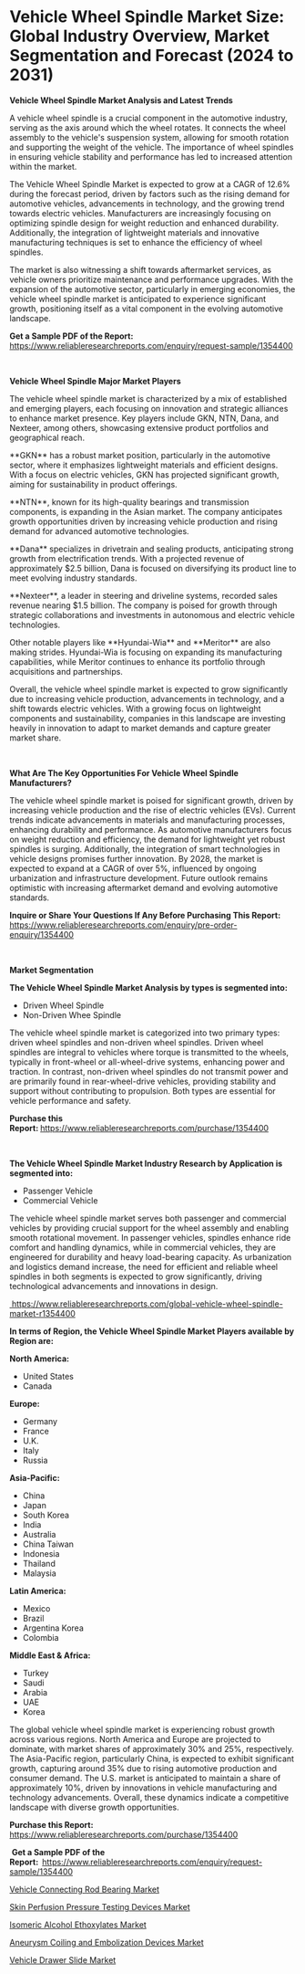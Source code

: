 <p><h1>Vehicle Wheel Spindle Market Size: Global Industry Overview, Market Segmentation and Forecast (2024 to 2031)</h1></p><p><strong>Vehicle Wheel Spindle Market Analysis and Latest Trends</strong></p>
<p><p>A vehicle wheel spindle is a crucial component in the automotive industry, serving as the axis around which the wheel rotates. It connects the wheel assembly to the vehicle's suspension system, allowing for smooth rotation and supporting the weight of the vehicle. The importance of wheel spindles in ensuring vehicle stability and performance has led to increased attention within the market.</p><p>The Vehicle Wheel Spindle Market is expected to grow at a CAGR of 12.6% during the forecast period, driven by factors such as the rising demand for automotive vehicles, advancements in technology, and the growing trend towards electric vehicles. Manufacturers are increasingly focusing on optimizing spindle design for weight reduction and enhanced durability. Additionally, the integration of lightweight materials and innovative manufacturing techniques is set to enhance the efficiency of wheel spindles.</p><p>The market is also witnessing a shift towards aftermarket services, as vehicle owners prioritize maintenance and performance upgrades. With the expansion of the automotive sector, particularly in emerging economies, the vehicle wheel spindle market is anticipated to experience significant growth, positioning itself as a vital component in the evolving automotive landscape.</p></p>
<p><strong>Get a Sample PDF of the Report:&nbsp;</strong> <a href="https://www.reliableresearchreports.com/enquiry/request-sample/1354400?utm_campaign=7&utm_medium=2&utm_source=Github&utm_content=ia&utm_term=04112024&utm_id=vehicle-wheel-spindle">https://www.reliableresearchreports.com/enquiry/request-sample/1354400</a></p>
<p>&nbsp;</p>
<p><strong>Vehicle Wheel Spindle Major Market Players</strong></p>
<p><p>The vehicle wheel spindle market is characterized by a mix of established and emerging players, each focusing on innovation and strategic alliances to enhance market presence. Key players include GKN, NTN, Dana, and Nexteer, among others, showcasing extensive product portfolios and geographical reach.</p><p>**GKN** has a robust market position, particularly in the automotive sector, where it emphasizes lightweight materials and efficient designs. With a focus on electric vehicles, GKN has projected significant growth, aiming for sustainability in product offerings.</p><p>**NTN**, known for its high-quality bearings and transmission components, is expanding in the Asian market. The company anticipates growth opportunities driven by increasing vehicle production and rising demand for advanced automotive technologies.</p><p>**Dana** specializes in drivetrain and sealing products, anticipating strong growth from electrification trends. With a projected revenue of approximately $2.5 billion, Dana is focused on diversifying its product line to meet evolving industry standards.</p><p>**Nexteer**, a leader in steering and driveline systems, recorded sales revenue nearing $1.5 billion. The company is poised for growth through strategic collaborations and investments in autonomous and electric vehicle technologies.</p><p>Other notable players like **Hyundai-Wia** and **Meritor** are also making strides. Hyundai-Wia is focusing on expanding its manufacturing capabilities, while Meritor continues to enhance its portfolio through acquisitions and partnerships.</p><p>Overall, the vehicle wheel spindle market is expected to grow significantly due to increasing vehicle production, advancements in technology, and a shift towards electric vehicles. With a growing focus on lightweight components and sustainability, companies in this landscape are investing heavily in innovation to adapt to market demands and capture greater market share.</p></p>
<p>&nbsp;</p>
<p><strong>What Are The Key Opportunities For Vehicle Wheel Spindle Manufacturers?</strong></p>
<p><p>The vehicle wheel spindle market is poised for significant growth, driven by increasing vehicle production and the rise of electric vehicles (EVs). Current trends indicate advancements in materials and manufacturing processes, enhancing durability and performance. As automotive manufacturers focus on weight reduction and efficiency, the demand for lightweight yet robust spindles is surging. Additionally, the integration of smart technologies in vehicle designs promises further innovation. By 2028, the market is expected to expand at a CAGR of over 5%, influenced by ongoing urbanization and infrastructure development. Future outlook remains optimistic with increasing aftermarket demand and evolving automotive standards.</p></p>
<p><strong>Inquire or Share Your Questions If Any Before Purchasing This Report:</strong> <a href="https://www.reliableresearchreports.com/enquiry/pre-order-enquiry/1354400?utm_campaign=7&utm_medium=2&utm_source=Github&utm_content=ia&utm_term=04112024&utm_id=vehicle-wheel-spindle">https://www.reliableresearchreports.com/enquiry/pre-order-enquiry/1354400</a></p>
<p>&nbsp;</p>
<p><strong>Market Segmentation</strong></p>
<p><strong>The Vehicle Wheel Spindle Market Analysis by types is segmented into:</strong></p>
<p><ul><li>Driven Wheel Spindle</li><li>Non-Driven Whee Spindle</li></ul></p>
<p><p>The vehicle wheel spindle market is categorized into two primary types: driven wheel spindles and non-driven wheel spindles. Driven wheel spindles are integral to vehicles where torque is transmitted to the wheels, typically in front-wheel or all-wheel-drive systems, enhancing power and traction. In contrast, non-driven wheel spindles do not transmit power and are primarily found in rear-wheel-drive vehicles, providing stability and support without contributing to propulsion. Both types are essential for vehicle performance and safety.</p></p>
<p><strong>Purchase this Report:&nbsp;</strong><a href="https://www.reliableresearchreports.com/purchase/1354400?utm_campaign=7&utm_medium=2&utm_source=Github&utm_content=ia&utm_term=04112024&utm_id=vehicle-wheel-spindle">https://www.reliableresearchreports.com/purchase/1354400</a></p>
<p>&nbsp;</p>
<p><strong>The Vehicle Wheel Spindle Market Industry Research by Application is segmented into:</strong></p>
<p><ul><li>Passenger Vehicle</li><li>Commercial Vehicle</li></ul></p>
<p><p>The vehicle wheel spindle market serves both passenger and commercial vehicles by providing crucial support for the wheel assembly and enabling smooth rotational movement. In passenger vehicles, spindles enhance ride comfort and handling dynamics, while in commercial vehicles, they are engineered for durability and heavy load-bearing capacity. As urbanization and logistics demand increase, the need for efficient and reliable wheel spindles in both segments is expected to grow significantly, driving technological advancements and innovations in design.</p></p>
<p><a href="https://www.reliableresearchreports.com/global-vehicle-wheel-spindle-market-r1354400?utm_campaign=7&utm_medium=2&utm_source=Github&utm_content=ia&utm_term=04112024&utm_id=vehicle-wheel-spindle">&nbsp;https://www.reliableresearchreports.com/global-vehicle-wheel-spindle-market-r1354400</a></p>
<p><strong>In terms of Region, the Vehicle Wheel Spindle Market Players available by Region are:</strong></p>
<p>
    <p> <strong> North America: </strong>
        <ul>
            <li>United States</li>
            <li>Canada</li>
        </ul>
        </p> 
    <p> <strong> Europe: </strong>
        <ul>
            <li>Germany</li>
            <li>France</li>
            <li>U.K.</li>
            <li>Italy</li>
            <li>Russia</li>
        </ul>
        </p> 
    <p> <strong> Asia-Pacific: </strong>
        <ul>
            <li>China</li>
            <li>Japan</li>
            <li>South Korea</li>
            <li>India</li>
            <li>Australia</li>
            <li>China Taiwan</li>
            <li>Indonesia</li>
            <li>Thailand</li>
            <li>Malaysia</li>
        </ul>
        </p> 
    <p> <strong> Latin America: </strong>
        <ul>
            <li>Mexico</li>
            <li>Brazil</li>
            <li>Argentina Korea</li>
            <li>Colombia</li>
        </ul>
        </p> 
    <p> <strong> Middle East & Africa: </strong>
        <ul>
            <li>Turkey</li>
            <li>Saudi</li>
            <li>Arabia</li>
            <li>UAE</li>
            <li>Korea</li>
        </ul>
    </p>
    </p>
<p><p>The global vehicle wheel spindle market is experiencing robust growth across various regions. North America and Europe are projected to dominate, with market shares of approximately 30% and 25%, respectively. The Asia-Pacific region, particularly China, is expected to exhibit significant growth, capturing around 35% due to rising automotive production and consumer demand. The U.S. market is anticipated to maintain a share of approximately 10%, driven by innovations in vehicle manufacturing and technology advancements. Overall, these dynamics indicate a competitive landscape with diverse growth opportunities.</p></p>
<p><strong>Purchase this Report: </strong><a href="https://www.reliableresearchreports.com/purchase/1354400?utm_campaign=7&utm_medium=2&utm_source=Github&utm_content=ia&utm_term=04112024&utm_id=vehicle-wheel-spindle">https://www.reliableresearchreports.com/purchase/1354400</a></p>
<p>&nbsp;<strong>Get a Sample PDF of the Report:&nbsp;&nbsp;</strong><a href="https://www.reliableresearchreports.com/enquiry/request-sample/1354400?utm_campaign=7&utm_medium=2&utm_source=Github&utm_content=ia&utm_term=04112024&utm_id=vehicle-wheel-spindle">https://www.reliableresearchreports.com/enquiry/request-sample/1354400</a></p>
<p><strong></strong></p>
<p><p><a href="https://github.com/arnaudyclavinec/Market-Research-Report-List-1/blob/main/vehicle-connecting-rod-bearing-market.md?utm_campaign=7&utm_medium=2&utm_source=Github&utm_content=ia&utm_term=04112024&utm_id=vehicle-wheel-spindle">Vehicle Connecting Rod Bearing Market</a></p><p><a href="https://issuu.com/reportprime-2/docs/skin-perfusion-pressure-testing-dev_571c6e920e542c?utm_campaign=7&utm_medium=2&utm_source=Github&utm_content=ia&utm_term=04112024&utm_id=vehicle-wheel-spindle">Skin Perfusion Pressure Testing Devices Market</a></p><p><a href="https://medium.com/@shinwozb/the-isomeric-alcohol-ethoxylates-market-has-grown-significantly-as-a-result-of-several-important-7842c68945ff?utm_campaign=7&utm_medium=2&utm_source=Github&utm_content=ia&utm_term=04112024&utm_id=vehicle-wheel-spindle">Isomeric Alcohol Ethoxylates Market</a></p><p><a href="https://issuu.com/reportprime-2/docs/aneurysm-coiling-and-embolization-d_dace456e7fe907?utm_campaign=7&utm_medium=2&utm_source=Github&utm_content=ia&utm_term=04112024&utm_id=vehicle-wheel-spindle">Aneurysm Coiling and Embolization Devices Market</a></p><p><a href="https://github.com/darientvns/Market-Research-Report-List-1/blob/main/vehicle-drawer-slide-market.md?utm_campaign=7&utm_medium=2&utm_source=Github&utm_content=ia&utm_term=04112024&utm_id=vehicle-wheel-spindle">Vehicle Drawer Slide Market</a></p></p>